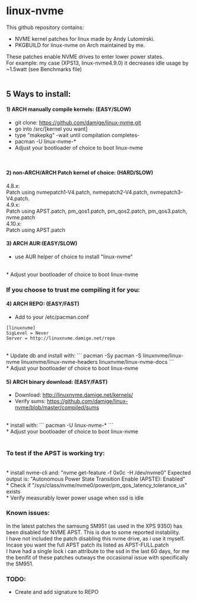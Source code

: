 # linux-nvme

This github repository contains: <br /> 
* NVME kernel patches for linux made by Andy Lutomirski. <br /> 
* PKGBUILD for linux-nvme on Arch maintained by me. <br /> 

These patches enable NVME drives to enter lower power states.<br />
For example: my case (XPS13, linux-nvme4.9.0) it decreases idle usage by ~1.5watt (see Benchmarks file)<br />
<br />

## 5 Ways to install:
#### 1) ARCH manually compile kernels: (EASY/SLOW)

* git clone: https://github.com/damige/linux-nvme.git
* go into /src/[kernel you want]
* type "makepkg" -wait until compilation completes-
* pacman -U linux-nvme-*
* Adjust your bootloader of choice to boot linux-nvme
<br />

#### 2) non-ARCH/ARCH Patch kernel of choice: (HARD/SLOW)
4.8.x:<br />
Patch using nvmepatch1-V4.patch, nvmepatch2-V4.patch, nvmepatch3-V4.patch.
<br />
4.9.x:<br />
Patch using APST.patch, pm_qos1.patch, pm_qos2.patch, pm_qos3.patch, nvme.patch
<br />
4.10.x:<br />
Patch using APST.patch
<br />
#### 3) ARCH AUR:(EASY/SLOW)
* use AUR helper of choice to install "linux-nvme"
<br />
* Adjust your bootloader of choice to boot linux-nvme
<br />

### If you choose to trust me compiling it for you:<br />
#### 4) ARCH REPO: (EASY/FAST)<br />
* Add to your /etc/pacman.conf
```
[linuxnvme]
SigLevel = Never
Server = http://linuxnvme.damige.net/repo
```
<br />
* Update db and install with:
```
pacman -Sy
pacman -S linuxnvme/linux-nvme linuxnvme/linux-nvme-headers linuxnvme/linux-nvme-docs
```
<br />
* Adjust your bootloader of choice to boot linux-nvme
<br />

#### 5) ARCH binary download: (EASY/FAST)
* Download: http://linuxnvme.damige.net/kernels/
* Verify sums: https://github.com/damige/linux-nvme/blob/master/compiled/sums
<br />
* install with:
```
pacman -U linux-nvme-*
```
<br />
* Adjust your bootloader of choice to boot linux-nvme
<br />
<br />

### To test if the APST is working try:
<br />
* install nvme-cli and: "nvme get-feature -f 0x0c -H /dev/nvme0" Expected output is: "Autonomous Power State Transition Enable (APSTE): Enabled"
<br />
* Check if "/sys/class/nvme/nvme0/power/pm_qos_latency_tolerance_us" exists 
<br />
* Verify measurably lower power usage when ssd is idle
<br />

### Known issues:
In the latest patches the samsung SM951 (as used in the XPS 9350) has been disabled for NVME APST.
This is due to some reported instability.<br />
I have not included the patch disabling this nvme drive, as i use it myself. Incase you want the full APST patch its listed as APST-FULL.patch<br />
I have had a single lock i can attribute to the ssd in the last 60 days, for me the benifit of these patches outways the occasional issue with specifically the SM951.
<br />

### TODO:
* Create and add signature to REPO
